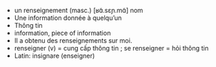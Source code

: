 
- un renseignement (masc.)	[ʁɑ̃.sɛɲ.mɑ̃]	nom
- Une information donnée à quelqu’un
- Thông tin
- information, piece of information
- Il a obtenu des renseignements sur moi.
- renseigner (v) = cung cấp thông tin ; se renseigner = hỏi thông tin
- Latin: insignare (enseigner)